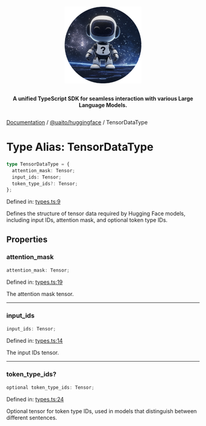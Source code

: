 <div style="display:flex; flex-direction:column; align-items:center;">
<p align="center">
  <img src="../UAITO.png" alt="UAITO Logo" width="200"/>
</p>

<p align="center">
  <strong>A unified TypeScript SDK for seamless interaction with various Large Language Models.</strong>
</p>
</div>

[Documentation](README.md) / [@uaito/huggingface](@uaito.huggingface.md) / TensorDataType

# Type Alias: TensorDataType

```ts
type TensorDataType = {
  attention_mask: Tensor;
  input_ids: Tensor;
  token_type_ids?: Tensor;
};
```

Defined in: [types.ts:9](https://github.com/elribonazo/uaito/blob/eff2fa84665b7b5951a821a9e4de2f23c3c0bbde/packages/huggingFace/src/types.ts#L9)

Defines the structure of tensor data required by Hugging Face models,
including input IDs, attention mask, and optional token type IDs.

## Properties

### attention\_mask

```ts
attention_mask: Tensor;
```

Defined in: [types.ts:19](https://github.com/elribonazo/uaito/blob/eff2fa84665b7b5951a821a9e4de2f23c3c0bbde/packages/huggingFace/src/types.ts#L19)

The attention mask tensor.

***

### input\_ids

```ts
input_ids: Tensor;
```

Defined in: [types.ts:14](https://github.com/elribonazo/uaito/blob/eff2fa84665b7b5951a821a9e4de2f23c3c0bbde/packages/huggingFace/src/types.ts#L14)

The input IDs tensor.

***

### token\_type\_ids?

```ts
optional token_type_ids: Tensor;
```

Defined in: [types.ts:24](https://github.com/elribonazo/uaito/blob/eff2fa84665b7b5951a821a9e4de2f23c3c0bbde/packages/huggingFace/src/types.ts#L24)

Optional tensor for token type IDs, used in models that distinguish between different sentences.
